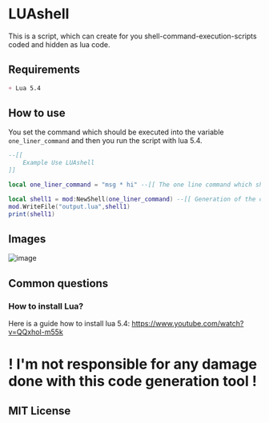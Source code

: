# LUAshell
This is a script, which can create for you shell-command-execution-scripts coded and hidden as lua code.

## Requirements
```md
+ Lua 5.4
```

## How to use
You set the command which should be executed into the variable `one_liner_command` and then you run the script with lua 5.4.
```lua
--[[
    Example Use LUAshell
]]

local one_liner_command = "msg * hi" --[[ The one line command which should be executed ]]

local shell1 = mod:NewShell(one_liner_command) --[[ Generation of the code in lua ]]
mod.WriteFile("output.lua",shell1)
print(shell1)
```

## Images
![image](https://user-images.githubusercontent.com/72315013/204155178-33f102c4-783d-4442-99a9-14b77806bee3.png)

## Common questions
### How to install Lua?
Here is a guide how to install lua 5.4: https://www.youtube.com/watch?v=QQxhoI-m55k 

# ! I'm not responsible for any damage done with this code generation tool !
## MIT License

